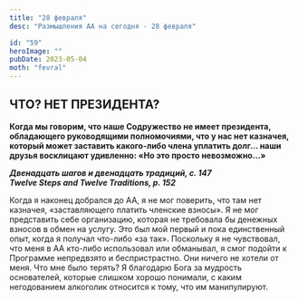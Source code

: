 ```yaml
---
title: "28 февраля"
desc: "Размышления АА на сегодня - 28 февраля"

id: "59"
heroImage: ""
pubDate: 2023-05-04
moth: "fevral"
---
```


## ЧТО? НЕТ ПРЕЗИДЕНТА?

**Когда мы говорим, что наше Содружество не имеет президента, обладающего
руководящими полномочиями, что у нас нет казначея, который может заставить
какого-либо члена уплатить долг… наши друзья восклицают удивленно: «Но это
просто невозможно…»**

**_Двенадцать шагов и двенадцать традиций, с. 147  
Twelve Steps and Twelve Traditions, p. 152_**

Когда я наконец добрался до АА, я не мог поверить, что там нет казначея,
«заставляющего платить членские взносы». Я не мог представить себе
организацию, которая не требовала бы денежных взносов в обмен на услугу. Это
был мой первый и пока единственный опыт, когда я получал что-либо «за так».
Поскольку я не чувствовал, что меня в АА кто-либо использовал или обманывал, я
смог подойти к Программе непредвзято и беспристрастно. Они ничего не хотели от
меня. Что мне было терять? Я благодарю Бога за мудрость основателей, которые
слишком хорошо понимали, с каким негодованием алкоголик относится к тому, что
им манипулируют.
